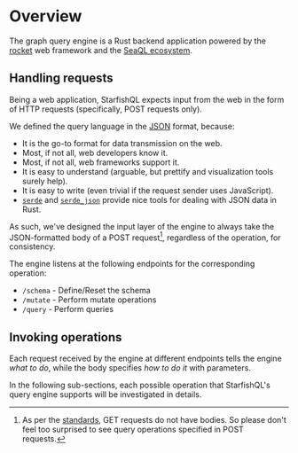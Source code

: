 # Overview

The graph query engine is a Rust backend application powered by the [rocket](https://crates.io/crates/rocket) web framework and the [SeaQL ecosystem](https://www.sea-ql.org/SeaORM/).

## Handling requests

Being a web application, StarfishQL expects input from the web in the form of HTTP requests (specifically, POST requests only).

We defined the query language in the [JSON](https://www.json.org/json-en.html) format, because:

- It is the go-to format for data transmission on the web.
- Most, if not all, web developers know it.
- Most, if not all, web frameworks support it.
- It is easy to understand (arguable, but prettify and visualization tools surely help).
- It is easy to write (even trivial if the request sender uses JavaScript).
- [`serde`](https://crates.io/crates/serde) and [`serde_json`](https://crates.io/crates/serde_json) provide nice tools for dealing with JSON data in Rust.

As such, we've designed the input layer of the engine to always take the JSON-formatted body of a POST request[^1], regardless of the operation, for consistency.

The engine listens at the following endpoints for the corresponding operation:
- `/schema` - Define/Reset the schema
- `/mutate` - Perform mutate operations
- `/query` - Perform queries

## Invoking operations

Each request received by the engine at different endpoints tells the engine *what to do*, while the body specifies *how to do it* with parameters.

In the following sub-sections, each possible operation that StarfishQL's query engine supports will be investigated in details.

[^1]: As per the [standards](https://developer.mozilla.org/en-US/docs/Web/HTTP/Methods/GET), GET requests do not have bodies. So please don't feel too surprised to see query operations specified in POST requests.
